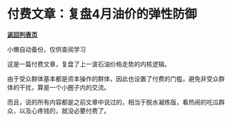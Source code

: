 # 付费文章：复盘4月油价的弹性防御

[**返回列表页**](/gzh/政事堂2019)

小懒自动备份，仅供查阅学习

这是一篇付费文章，复盘了上一波石油价格走势的内核逻辑。

  

由于受众群体基本都是资本操作的群体，因此也设置了付费的门槛，避免非受众群体的干扰，算是一个小圈子内的交流。

  

而且，说的所有内容都是之前文章中说过的，相当于脱水凝练版，看热闹的吃瓜群众，以及心疼钱的，就没必要付费了。

  

